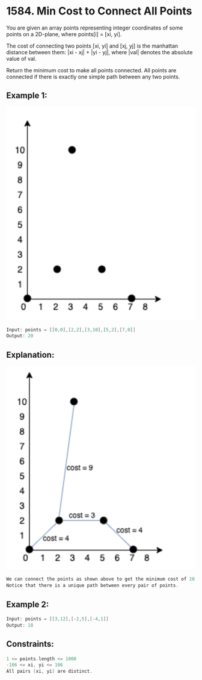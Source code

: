 # 1584. Min Cost to Connect All Points

You are given an array points representing integer coordinates of some points on a 2D-plane, where points[i] = [xi, yi].

The cost of connecting two points [xi, yi] and [xj, yj] is the manhattan distance between them: |xi - xj| + |yi - yj|, where |val| denotes the absolute value of val.

Return the minimum cost to make all points connected. All points are connected if there is exactly one simple path between any two points.

 

## Example 1:

![alt text](image.png)
```c
Input: points = [[0,0],[2,2],[3,10],[5,2],[7,0]]
Output: 20
```
## Explanation: 
![alt text](image-1.png)
```c
We can connect the points as shown above to get the minimum cost of 20.
Notice that there is a unique path between every pair of points.
```

## Example 2:

```c
Input: points = [[3,12],[-2,5],[-4,1]]
Output: 18
```

## Constraints:

```c
1 <= points.length <= 1000
-106 <= xi, yi <= 106
All pairs (xi, yi) are distinct.
```